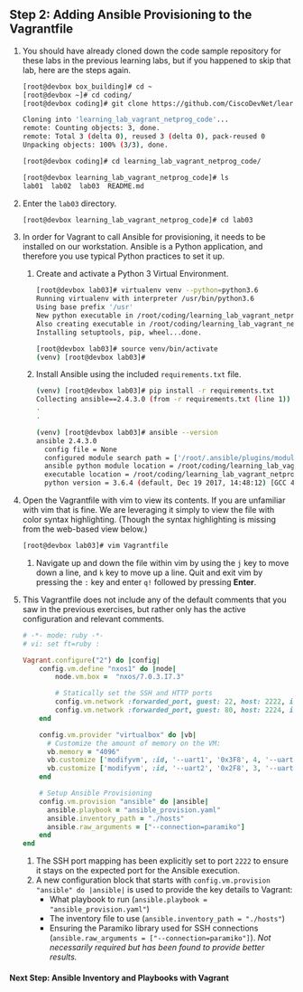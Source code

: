 ## Step 2: Adding Ansible Provisioning to the Vagrantfile

1. You should have already cloned down the code sample repository for these labs in the previous learning labs, but if you happened to skip that lab, here are the steps again.

    ```bash
    [root@devbox box_building]# cd ~
    [root@devbox ~]# cd coding/
    [root@devbox coding]# git clone https://github.com/CiscoDevNet/learning_lab_vagrant_netprog_code

    Cloning into 'learning_lab_vagrant_netprog_code'...
    remote: Counting objects: 3, done.
    remote: Total 3 (delta 0), reused 3 (delta 0), pack-reused 0
    Unpacking objects: 100% (3/3), done.

    [root@devbox coding]# cd learning_lab_vagrant_netprog_code/

    [root@devbox learning_lab_vagrant_netprog_code]# ls
    lab01  lab02  lab03  README.md
    ```

1. Enter the `lab03` directory.

    ```bash
    [root@devbox learning_lab_vagrant_netprog_code]# cd lab03
    ```

1. In order for Vagrant to call Ansible for provisioning, it needs to be installed on our workstation. Ansible is a Python application, and therefore you use typical Python practices to set it up.

    1. Create and activate a Python 3 Virtual Environment.

        ```bash
        [root@devbox lab03]# virtualenv venv --python=python3.6
        Running virtualenv with interpreter /usr/bin/python3.6
        Using base prefix '/usr'
        New python executable in /root/coding/learning_lab_vagrant_netprog_code/lab03/venv/bin/python3.6
        Also creating executable in /root/coding/learning_lab_vagrant_netprog_code/lab03/venv/bin/python
        Installing setuptools, pip, wheel...done.

        [root@devbox lab03]# source venv/bin/activate
        (venv) [root@devbox lab03]#
        ```

    1. Install Ansible using the included `requirements.txt` file.

        ```bash
        (venv) [root@devbox lab03]# pip install -r requirements.txt
        Collecting ansible==2.4.3.0 (from -r requirements.txt (line 1))
        .
        .

        (venv) [root@devbox lab03]# ansible --version
        ansible 2.4.3.0
          config file = None
          configured module search path = ['/root/.ansible/plugins/modules', '/usr/share/ansible/plugins/modules']
          ansible python module location = /root/coding/learning_lab_vagrant_netprog_code/lab03/venv/lib/python3.6/site-packages/ansible
          executable location = /root/coding/learning_lab_vagrant_netprog_code/lab03/venv/bin/ansible
          python version = 3.6.4 (default, Dec 19 2017, 14:48:12) [GCC 4.8.5 20150623 (Red Hat 4.8.5-16)]
        ```

1. Open the Vagrantfile with vim to view its contents. If you are unfamiliar with vim that is fine. We are leveraging it simply to view the file with color syntax highlighting. (Though the syntax highlighting is missing from the web-based view below.)

    ```bash
    [root@devbox lab03]# vim Vagrantfile
    ```

    1. Navigate up and down the file within vim by using the `j` key to move down a line, and `k` key to move up a line. Quit and exit vim by pressing the `:` key and enter `q!` followed by pressing **Enter**.

1. This Vagrantfile does not include any of the default comments that you saw in the previous exercises, but rather only has the active configuration and relevant comments.

    ```ruby
    # -*- mode: ruby -*-
    # vi: set ft=ruby :

    Vagrant.configure("2") do |config|
        config.vm.define "nxos1" do |node|
            node.vm.box =  "nxos/7.0.3.I7.3"

            # Statically set the SSH and HTTP ports
            config.vm.network :forwarded_port, guest: 22, host: 2222, id: 'ssh', auto_correct: true
            config.vm.network :forwarded_port, guest: 80, host: 2224, id: 'http'
        end

        config.vm.provider "virtualbox" do |vb|
          # Customize the amount of memory on the VM:
          vb.memory = "4096"
          vb.customize ['modifyvm', :id, '--uart1', '0x3F8', 4, '--uartmode1', 'disconnected']
          vb.customize ['modifyvm', :id, '--uart2', '0x2F8', 3, '--uartmode2', 'disconnected']
        end

        # Setup Ansible Provisioning
        config.vm.provision "ansible" do |ansible|
          ansible.playbook = "ansible_provision.yaml"
          ansible.inventory_path = "./hosts"
          ansible.raw_arguments = ["--connection=paramiko"]
        end
    end
    ```

    1. The SSH port mapping has been explicitly set to port `2222` to ensure it stays on the expected port for the Ansible execution.
    1. A new configuration block that starts with `config.vm.provision "ansible" do |ansible|` is used to provide the key details to Vagrant:  
        * What playbook to run (`ansible.playbook = "ansible_provision.yaml"`)  
        * The inventory file to use (`ansible.inventory_path = "./hosts"`)
        * Ensuring the Paramiko library used for SSH connections (`ansible.raw_arguments = ["--connection=paramiko"]`). *Not necessarily required but has been found to provide better results.*

#### Next Step: Ansible Inventory and Playbooks with Vagrant
